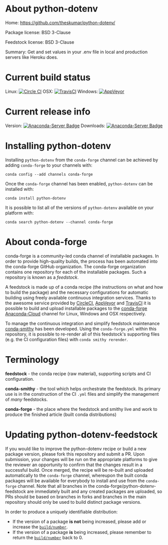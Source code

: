 About python-dotenv
===================

Home: https://github.com/theskumar/python-dotenv/

Package license: BSD 3-Clause

Feedstock license: BSD 3-Clause

Summary: Get and set values in your .env file in local and production servers like Heroku does.



Current build status
====================

Linux: [![Circle CI](https://circleci.com/gh/conda-forge/python-dotenv-feedstock.svg?style=shield)](https://circleci.com/gh/conda-forge/python-dotenv-feedstock)
OSX: [![TravisCI](https://travis-ci.org/conda-forge/python-dotenv-feedstock.svg?branch=master)](https://travis-ci.org/conda-forge/python-dotenv-feedstock)
Windows: [![AppVeyor](https://ci.appveyor.com/api/projects/status/github/conda-forge/python-dotenv-feedstock?svg=True)](https://ci.appveyor.com/project/conda-forge/python-dotenv-feedstock/branch/master)

Current release info
====================
Version: [![Anaconda-Server Badge](https://anaconda.org/conda-forge/python-dotenv/badges/version.svg)](https://anaconda.org/conda-forge/python-dotenv)
Downloads: [![Anaconda-Server Badge](https://anaconda.org/conda-forge/python-dotenv/badges/downloads.svg)](https://anaconda.org/conda-forge/python-dotenv)

Installing python-dotenv
========================

Installing `python-dotenv` from the `conda-forge` channel can be achieved by adding `conda-forge` to your channels with:

```
conda config --add channels conda-forge
```

Once the `conda-forge` channel has been enabled, `python-dotenv` can be installed with:

```
conda install python-dotenv
```

It is possible to list all of the versions of `python-dotenv` available on your platform with:

```
conda search python-dotenv --channel conda-forge
```


About conda-forge
=================

conda-forge is a community-led conda channel of installable packages.
In order to provide high-quality builds, the process has been automated into the
conda-forge GitHub organization. The conda-forge organization contains one repository
for each of the installable packages. Such a repository is known as a *feedstock*.

A feedstock is made up of a conda recipe (the instructions on what and how to build
the package) and the necessary configurations for automatic building using freely
available continuous integration services. Thanks to the awesome service provided by
[CircleCI](https://circleci.com/), [AppVeyor](http://www.appveyor.com/)
and [TravisCI](https://travis-ci.org/) it is possible to build and upload installable
packages to the [conda-forge](https://anaconda.org/conda-forge)
[Anaconda-Cloud](http://docs.anaconda.org/) channel for Linux, Windows and OSX respectively.

To manage the continuous integration and simplify feedstock maintenance
[conda-smithy](http://github.com/conda-forge/conda-smithy) has been developed.
Using the ``conda-forge.yml`` within this repository, it is possible to re-render all of
this feedstock's supporting files (e.g. the CI configuration files) with ``conda smithy rerender``.


Terminology
===========

**feedstock** - the conda recipe (raw material), supporting scripts and CI configuration.

**conda-smithy** - the tool which helps orchestrate the feedstock.
                   Its primary use is in the construction of the CI ``.yml`` files
                   and simplify the management of *many* feedstocks.

**conda-forge** - the place where the feedstock and smithy live and work to
                  produce the finished article (built conda distributions)


Updating python-dotenv-feedstock
================================

If you would like to improve the python-dotenv recipe or build a new
package version, please fork this repository and submit a PR. Upon submission,
your changes will be run on the appropriate platforms to give the reviewer an
opportunity to confirm that the changes result in a successful build. Once
merged, the recipe will be re-built and uploaded automatically to the
`conda-forge` channel, whereupon the built conda packages will be available for
everybody to install and use from the `conda-forge` channel.
Note that all branches in the conda-forge/python-dotenv-feedstock are
immediately built and any created packages are uploaded, so PRs should be based
on branches in forks and branches in the main repository should only be used to
build distinct package versions.

In order to produce a uniquely identifiable distribution:
 * If the version of a package **is not** being increased, please add or increase
   the [``build/number``](http://conda.pydata.org/docs/building/meta-yaml.html#build-number-and-string).
 * If the version of a package **is** being increased, please remember to return
   the [``build/number``](http://conda.pydata.org/docs/building/meta-yaml.html#build-number-and-string)
   back to 0.
